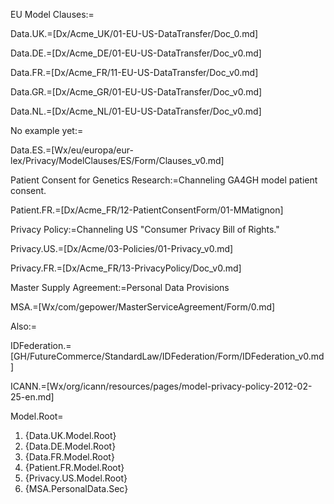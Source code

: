 EU Model Clauses:=

Data.UK.=[Dx/Acme_UK/01-EU-US-DataTransfer/Doc_0.md]

Data.DE.=[Dx/Acme_DE/01-EU-US-DataTransfer/Doc_v0.md]

Data.FR.=[Dx/Acme_FR/11-EU-US-DataTransfer/Doc_v0.md]

Data.GR.=[Dx/Acme_GR/01-EU-US-DataTransfer/Doc_v0.md]

Data.NL.=[Dx/Acme_NL/01-EU-US-DataTransfer/Doc_v0.md]

No example yet:=

Data.ES.=[Wx/eu/europa/eur-lex/Privacy/ModelClauses/ES/Form/Clauses_v0.md]

Patient Consent for Genetics Research:=Channeling GA4GH model patient consent.

Patient.FR.=[Dx/Acme_FR/12-PatientConsentForm/01-MMatignon]

Privacy Policy:=Channeling US "Consumer Privacy Bill of Rights."

Privacy.US.=[Dx/Acme/03-Policies/01-Privacy_v0.md]

Privacy.FR.=[Dx/Acme_FR/13-PrivacyPolicy/Doc_v0.md]

Master Supply Agreement:=Personal Data Provisions

MSA.=[Wx/com/gepower/MasterServiceAgreement/Form/0.md]

Also:=

IDFederation.=[GH/FutureCommerce/StandardLaw/IDFederation/Form/IDFederation_v0.md]

ICANN.=[Wx/org/icann/resources/pages/model-privacy-policy-2012-02-25-en.md]

Model.Root=<ol><li>{Data.UK.Model.Root}<li>{Data.DE.Model.Root}<li> {Data.FR.Model.Root}<li>{Patient.FR.Model.Root}<li>{Privacy.US.Model.Root}<li>{MSA.PersonalData.Sec}</ol>

